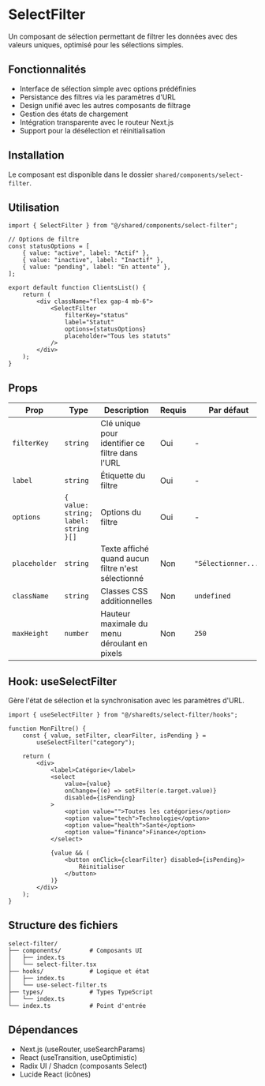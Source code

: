 # SelectFilter

Un composant de sélection permettant de filtrer les données avec des valeurs uniques, optimisé pour les sélections simples.

## Fonctionnalités

- Interface de sélection simple avec options prédéfinies
- Persistance des filtres via les paramètres d'URL
- Design unifié avec les autres composants de filtrage
- Gestion des états de chargement
- Intégration transparente avec le routeur Next.js
- Support pour la désélection et réinitialisation

## Installation

Le composant est disponible dans le dossier `shared/components/select-filter`.

## Utilisation

```tsx
import { SelectFilter } from "@/shared/components/select-filter";

// Options de filtre
const statusOptions = [
	{ value: "active", label: "Actif" },
	{ value: "inactive", label: "Inactif" },
	{ value: "pending", label: "En attente" },
];

export default function ClientsList() {
	return (
		<div className="flex gap-4 mb-6">
			<SelectFilter
				filterKey="status"
				label="Statut"
				options={statusOptions}
				placeholder="Tous les statuts"
			/>
		</div>
	);
}
```

## Props

| Prop          | Type                                 | Description                                        | Requis | Par défaut          |
| ------------- | ------------------------------------ | -------------------------------------------------- | ------ | ------------------- |
| `filterKey`   | `string`                             | Clé unique pour identifier ce filtre dans l'URL    | Oui    | -                   |
| `label`       | `string`                             | Étiquette du filtre                                | Oui    | -                   |
| `options`     | `{ value: string; label: string }[]` | Options du filtre                                  | Oui    | -                   |
| `placeholder` | `string`                             | Texte affiché quand aucun filtre n'est sélectionné | Non    | `"Sélectionner..."` |
| `className`   | `string`                             | Classes CSS additionnelles                         | Non    | `undefined`         |
| `maxHeight`   | `number`                             | Hauteur maximale du menu déroulant en pixels       | Non    | `250`               |

## Hook: useSelectFilter

Gère l'état de sélection et la synchronisation avec les paramètres d'URL.

```tsx
import { useSelectFilter } from "@/sharedts/select-filter/hooks";

function MonFiltre() {
	const { value, setFilter, clearFilter, isPending } =
		useSelectFilter("category");

	return (
		<div>
			<label>Catégorie</label>
			<select
				value={value}
				onChange={(e) => setFilter(e.target.value)}
				disabled={isPending}
			>
				<option value="">Toutes les catégories</option>
				<option value="tech">Technologie</option>
				<option value="health">Santé</option>
				<option value="finance">Finance</option>
			</select>

			{value && (
				<button onClick={clearFilter} disabled={isPending}>
					Réinitialiser
				</button>
			)}
		</div>
	);
}
```

## Structure des fichiers

```
select-filter/
├── components/        # Composants UI
│   ├── index.ts
│   └── select-filter.tsx
├── hooks/             # Logique et état
│   ├── index.ts
│   └── use-select-filter.ts
├── types/             # Types TypeScript
│   └── index.ts
└── index.ts           # Point d'entrée
```

## Dépendances

- Next.js (useRouter, useSearchParams)
- React (useTransition, useOptimistic)
- Radix UI / Shadcn (composants Select)
- Lucide React (icônes)
